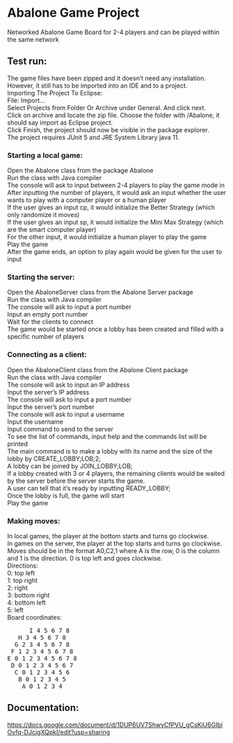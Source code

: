 # Abalone Game Project
Networked Abalone Game Board for 2-4 players and can be played within the same network

## Test run:
The game files have been zipped and it doesn’t need any installation. However, it still has to be imported into an IDE and to a project.\
Importing The Project To Eclipse:\
File: Import...\
Select Projects from Folder Or Archive under General. And click next.\
Click on archive and locate the zip file. Choose the folder with /Abalone, it should say import as Eclipse project.\
Click Finish, the project should now be visible in the package explorer.\
The project requires JUnit 5 and JRE System Library java 11.

### Starting a local game:
Open the Abalone class from the package Abalone\
Run the class with Java compiler\
The console will ask to input between 2-4 players to play the game mode in\
After inputting the number of players, it would ask an input whether the user wants to play with a computer player or a human player\
If the user gives an input cp, it would initialize the Better Strategy (which only randomize it moves)\
If the user gives an input sp, it would initialize the Mini Max Strategy (which are the smart computer player)\
For the other input, it would initialize a human player to play the game\
Play the game\
After the game ends, an option to play again would be given for the user to input

### Starting the server:
Open the AbaloneServer class from the Abalone Server package\
Run the class with Java compiler\
The console will ask to input a port number\
Input an empty port number\
Wait for the clients to connect\
The game would be started once a lobby has been created and filled with a specific number of players

### Connecting as a client:
Open the AbaloneClient class from the Abalone Client package\
Run the class with Java compiler\
The console will ask to input an IP address\
Input the server’s IP address\
The console will ask to input a port number\
Input the server’s port number\
The console will ask to input a username\
Input the username\
Input command to send to the server\
To see the list of commands, input help and the commands list will be printed\
The main command is to make a lobby with its name and the size of the lobby by CREATE_LOBBY;LOB;2;\
A lobby can be joined by JOIN_LOBBY;LOB;\
If a lobby created with 3 or 4 players, the remaining clients would be waited by the server before the server starts the game.\
A user can tell that it’s ready by inputting READY_LOBBY;\
Once the lobby is full, the game will start\
Play the game


### Making moves:
In local games, the player at the bottom starts and turns go clockwise.\
In games on the server, the player at the top starts and turns go clockwise.\
Moves should be in the format A0,C2,1 where A is the row, 0 is the column and 1 is the direction. 0 is top left and goes clockwise.\
Directions:\
0: top left\
1: top right\
2: right\
3: bottom right\
4: bottom left\
5: left\
Board coordinates:
<pre>
      I 4 5 6 7 8 
   H 3 4 5 6 7 8 
  G 2 3 4 5 6 7 8 
 F 1 2 3 4 5 6 7 8 
E 0 1 2 3 4 5 6 7 8 
 D 0 1 2 3 4 5 6 7 
  C 0 1 2 3 4 5 6 
   B 0 1 2 3 4 5 
    A 0 1 2 3 4 
</pre>

## Documentation:
https://docs.google.com/document/d/1DUP6UV7ShwyCfPVU_gCsKjU6GIbiOyfq-DJcjgXQpkI/edit?usp=sharing
